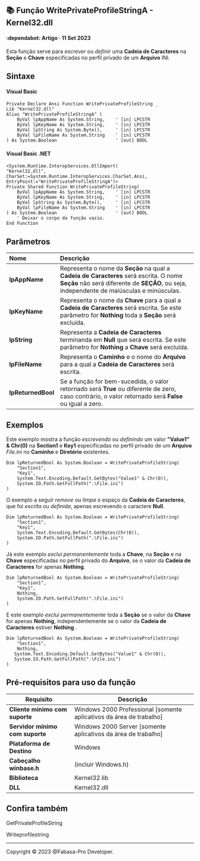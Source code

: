## :books: Função WritePrivateProfileStringA - Kernel32.dll

#### :dependabot: Artigo · 11 Set 2023

Esta função serve para *escrever* ou *definir* uma **Cadeia de Caracteres** na **Seção** e **Chave** especificadas no perfil privado de um **Arquivo** INI.

## Sintaxe

#### Visual Basic
```basic
Private Declare Ansi Function WritePrivateProfileString _
Lib "Kernel32.dll" _
Alias "WritePrivateProfileStringA" (
    ByVal lpAppName As System.String,    ' [in] LPCSTR
    ByVal lpKeyName As System.String,    ' [in] LPCSTR
    ByVal lpString As System.Byte(),     ' [in] LPCSTR
    ByVal lpFileName As System.String    ' [in] LPCSTR
) As System.Boolean                      ' [out] BOOL
```

#### Visual Basic .NET

```basic
<System.Runtime.InteropServices.DllImport(
"Kernel32.dll",
CharSet:=System.Runtime.InteropServices.CharSet.Ansi,
EntryPoint:="WritePrivateProfileStringA")>
Private Shared Function WritePrivateProfileString(
    ByVal lpAppName As System.String,    ' [in] LPCSTR
    ByVal lpKeyName As System.String,    ' [in] LPCSTR
    ByVal lpString As System.Byte(),     ' [in] LPCSTR
    ByVal lpFileName As System.String    ' [in] LPCSTR
) As System.Boolean                      ' [out] BOOL
    ' Deixar o corpo da função vazio.
End Function
```

## Parâmetros

|Nome                      |Descrição                                                                                                                                                                          |
|:-------------------------|:----------------------------------------------------------------------------------------------------------------------------------------------------------------------------------|
|**lpAppName**             |Representa o nome da **Seção** na qual a **Cadeia de Caracteres** será escrita. O nome **Seção** não será diferente de **SEÇÃO**, ou seja, independente de maiúsculas e minúsculas.|
|**lpKeyName**             |Representa o nome da **Chave** para a qual a **Cadeia de Caracteres** será escrita. Se este parâmetro for **Nothing** toda a **Seção** será excluída.                              |
|**lpString**              |Representa a **Cadeia de Caracteres** terminanda em **Null** que será escrita. Se este parâmetro for **Nothing** a **Chave** será excluída.                                        |
|**lpFileName**            |Representa o **Caminho** e o nome do **Arquivo** para a qual a **Cadeia de Caracteres** será escrita.                                                                              |
|**lpReturnedBool**        |Se a função for bem-sucedida, o valor retornado será **True** ou diferente de zero, caso contrário, o valor retornado será **False** ou igual a zero.                              |



## Exemplos

Este exemplo mostra a função *escrevendo* ou *definindo* um valor **"Value1" & Chr(0)** na **Section1** e **Key1** especificadas no perfil privado de um **Arquivo** *File.ini* no **Caminho** e **Diretório** existentes.

```basic
Dim lpReturnedBool As System.Boolean = WritePrivateProfileString(
    "Section1",
    "Key1",
    System.Text.Encoding.Default.GetBytes("Value1" & Chr(0)),
    System.IO.Path.GetFullPath(".\File.ini")
)
```


O exemplo a seguir *remove* ou *limpa* o espaço da **Cadeia de Caracteres**, que foi *escrita* ou *definida*, apenas escrevendo o caractere **Null**.

```basic
Dim lpReturnedBool As System.Boolean = WritePrivateProfileString(
    "Section1",
    "Key1",
    System.Text.Encoding.Default.GetBytes(Chr(0)),
    System.IO.Path.GetFullPath(".\File.ini")
)
```

Já este exemplo *exclui permanentemente* toda a **Chave**, na **Seção** e na **Chave** especificadas no perfil privado do **Arquivo**, se o valor da **Cadeia de Caracteres** for apenas **Nothing**.

```basic
Dim lpReturnedBool As System.Boolean = WritePrivateProfileString(
    "Section1",
    "Key1",
    Nothing,
    System.IO.Path.GetFullPath(".\File.ini")
)
```

E este exemplo *exclui permanentemente* toda a **Seção** se o valor da **Chave** for apenas **Nothing**, independentemente se o valor da **Cadeia de Caracteres** estiver **Nothing** .

```basic
Dim lpReturnedBool As System.Boolean = WritePrivateProfileString(
    "Section1",
    Nothing,
   System.Text.Encoding.Default.GetBytes("Value1" & Chr(0)),
   System.IO.Path.GetFullPath(".\File.ini")
)
```

## Pré-requisitos para uso da função

|  Requisito                      | Descrição                                                           |
| ------------------------------- | ------------------------------------------------------------------- |
| __Cliente mínimo com suporte__  |	Windows 2000 Professional [somente aplicativos da área de trabalho] |
| __Servidor mínimo com suporte__ | Windows 2000 Server [somente aplicativos da área de trabalho]       |
| __Plataforma de Destino__	      | Windows                                                             |
| __Cabeçalho	winbase.h__         | (incluir Windows.h)                                                 |
| __Biblioteca__                  | Kernel32.lib                                                        |
| __DLL__                         | Kernel32.dll                                                        |

## Confira também

GetPrivateProfileString

Writeprofilestring

----

Copyright © 2023 @Fabasa-Pro Developer.
